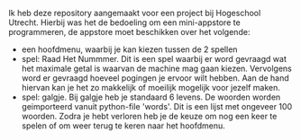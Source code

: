 Ik heb deze repository aangemaakt voor een project bij Hogeschool Utrecht. Hierbij was het de bedoeling om een mini-appstore te programmeren, de appstore moet beschikken over het volgende:
- een hoofdmenu, waarbij je kan kiezen tussen de 2 spellen
- spel: Raad Het Nummmer. Dit is een spel waarbij er word gevraagd wat het maximale getal is waarvan de machine mag gaan kiezen. Vervolgens word er gevraagd hoeveel pogingen je ervoor wilt hebben. Aan de hand hiervan kan
je het zo makkelijk of moeilijk mogelijk voor jezelf maken.
- spel: galgje. Bij galgje heb je standaard 6 levens. De woorden worden geimporteerd vanuit python-file 'words'. Dit is een lijst met ongeveer 100 woorden. Zodra je hebt verloren heb je de keuze om nog een keer te spelen
of om weer terug te keren naar het hoofdmenu.

